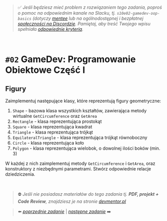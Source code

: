 > :white_check_mark: *Jeśli będziesz mieć problem z rozwiązaniem tego zadania, poproś o pomoc na odpowiednim kanale na Slacku, tj. `s10e02-gamedev-oop-basics` (dotyczy [mentee](https://devmentor.pl/mentoring/) lub na ogólnodostępnej i bezpłatnej [społeczności na Discordzie](https://devmentor.pl/discord). Pamiętaj, aby treść Twojego wpisu spełniała [odpowiednie kryteria](https://devmentor.pl/jak-prosic-o-pomoc/).*

&nbsp;

# `#02` GameDev: Programowanie Obiektowe Część I

## Figury
Zaimplementuj następujące klasy, które reprezentują figury geometryczne:
1. `Shape` - bazowa klasa wszystkich kształtów, zawierająca metody wirtualne `GetCircumference` oraz `GetArea`
2. `Rectangle` - klasa reprezentująca prostokąt
3. `Square` - klasa reprezentująca kwadrat
4. `Triangle` - klasa reprezentująca trójkąt
5. `EquilateralTriangle` - klasa reprezentująca trójkąt równoboczny
6. `Circle` - klasa reprezentująca koło
7. `Polygon` - klasa reprezentująca wielobok, o dowolnej ilości boków (min. 3)

W każdej z nich zaimplementuj metody `GetCircumference` i `GetArea`, oraz konstruktory z niezbędnymi parametrami. Stwórz odpowiednie relacje dziedziczenia.



&nbsp;
> :no_entry: *Jeśli nie posiadasz materiałów do tego zadania tj. **PDF, projekt + Code Review**, znajdziesz je na stronie [devmentor.pl](https://devmentor.pl/workshop-gamedev-oop-basics)*

> :arrow_left: [*poprzednie zadanie*](./../01) | [*następne zadanie*](./../03) :arrow_right:
